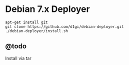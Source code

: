 Debian 7.x Deployer
===================

```
apt-get install git
git clone https://github.com/d1gi/debian-deployer.git
./debian-deployer/install.sh
```

@todo
-----

Install via tar
